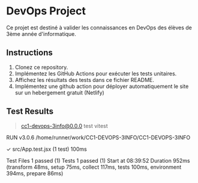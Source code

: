 # DevOps Project

Ce projet est destiné à valider les connaissances en DevOps des élèves de 3ème année d'informatique.

## Instructions

1. Clonez ce repository.
2. Implémentez les GitHub Actions pour exécuter les tests unitaires.
3. Affichez les résultats des tests dans ce fichier README.
4. Implémentez une github action pour déployer automatiquement le site sur un hebergement gratuit (Netlify)

## Test Results

> cc1-devops-3info@0.0.0 test
> vitest


 RUN  v3.0.6 /home/runner/work/CC1-DEVOPS-3INFO/CC1-DEVOPS-3INFO

 ✓ src/App.test.jsx (1 test) 100ms

 Test Files  1 passed (1)
      Tests  1 passed (1)
   Start at  08:39:52
   Duration  952ms (transform 48ms, setup 75ms, collect 117ms, tests 100ms, environment 394ms, prepare 86ms)

